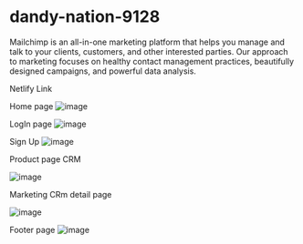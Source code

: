 # dandy-nation-9128


Mailchimp is an all-in-one marketing platform that helps you manage and talk to your clients, customers, and 
other interested parties. Our approach to marketing focuses on healthy contact management practices,
beautifully designed campaigns, and powerful data analysis.


Netlify Link
<a href="chimerical-lollipop-25cd16.netlify.app/"></a>


Home page 
![image](https://user-images.githubusercontent.com/110039298/219876346-0a64fa9f-0279-40bb-b71b-afa0468ab952.png)

LogIn page
![image](https://user-images.githubusercontent.com/110039298/234752872-f67874a1-fc50-43de-9dd8-a55ed30f7a82.png)

Sign Up
![image](https://user-images.githubusercontent.com/110039298/234753069-70ebcdaf-38ab-482d-8e19-c9fb11cae5b1.png)


Product page CRM

![image](https://user-images.githubusercontent.com/110039298/229822150-0ed4ccd3-1125-41db-9dd0-3b442d3f7b53.png)

Marketing CRm detail page

![image](https://user-images.githubusercontent.com/110039298/229821071-48a97fc4-56c3-47dc-98f8-33cec6bd8b64.png)


Footer page
![image](https://user-images.githubusercontent.com/110039298/234753130-123d11d5-37cb-418c-a94e-33ba808ec5d8.png)
